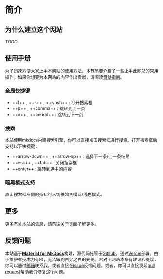 # 简介

## 为什么建立这个网站

*TODO*

## 使用手册

为了迅速方便大家上手本网站的使用方法，本节简要介绍了一些上手此网站的常用操作。如果你想要为本网站的内容作出贡献，请阅读[贡献指南](/about/contribute/)。

### 全局快捷键
+ ++f++ , ++s++ , ++slash++ : 打开搜索框
+ ++p++ , ++comma++ : 跳转到上一页
+ ++n++ , ++period++ : 跳转到下一页


### 搜索

本站使用mkdocs内建搜索引擎，你可以直接点击搜索框进行搜索。打开搜索框后支持以下快捷键：

* ++arrow-down++ , ++arrow-up++ : 选择下一条/上一条结果
* ++esc++ , ++tab++ : 关闭搜索框
* ++enter++ : 跳转到选中的内容

### 暗黑模式支持

点击搜索框左侧的按钮可以切换暗黑模式/浅色模式。

## 更多

更多有关本站的信息，请前往[关于](/about/)页面了解更多。

## 反馈问题

本站基于[**Material for MkDocs**](https://squidfunk.github.io/mkdocs-material/)构建，源代码托管于[Github](https://github.com)，通过[Vercel](https://vercel.com)部署。由于维护者技术力有限，无法做到百分之百的完美。若对于网站本身有建议和提议，你可以通过[邮箱](mailto:felix_chen@sjtu.edu.cn)联系我，或者直接在[issue](https://github.com/felixchen0707/BME-course-source-code/issues)反馈问题。或者，你可以直接发起[pull request](https://github.com/felixchen0707/BME-course-source-code/pulls)帮助我们修复这个问题。
